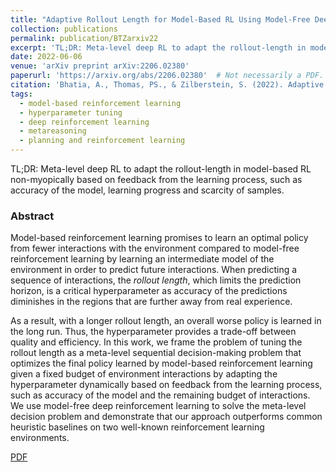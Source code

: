 ```yaml
---
title: "Adaptive Rollout Length for Model-Based RL Using Model-Free Deep RL"
collection: publications
permalink: publication/BTZarxiv22
excerpt: 'TL;DR: Meta-level deep RL to adapt the rollout-length in model-based RL non-myopically based on feedback from the learning process, such as accuracy of the model, learning progress and scarcity of samples.'
date: 2022-06-06
venue: 'arXiv preprint arXiv:2206.02380'
paperurl: 'https://arxiv.org/abs/2206.02380'  # Not necessarily a PDF. Can be an arxiv link or aaai link. TODO: Add official link
citation: 'Bhatia, A., Thomas, PS., & Zilberstein, S. (2022). Adaptive Rollout Length for Model-Based RL Using Model-Free Deep RL. In <i>arXiv preprint arXiv:2206.02380</i>.'
tags:
  - model-based reinforcement learning
  - hyperparameter tuning
  - deep reinforcement learning
  - metareasoning
  - planning and reinforcement learning
---
```


<!-- Everything written here will come on the paper's own webpage. All the above data except the excerpt will also appear automatically. -->
TL;DR: Meta-level deep RL to adapt the rollout-length in model-based RL non-myopically based on feedback from the learning process, such as accuracy of the model, learning progress and scarcity of samples.

### Abstract
Model-based reinforcement learning promises to learn an optimal policy from fewer interactions with the environment compared to model-free reinforcement learning by learning an intermediate model of the environment in order to predict future interactions. When predicting a sequence of interactions, the _rollout length_, which limits the prediction horizon, is a critical hyperparameter as accuracy of the predictions diminishes in the regions that are further away from real experience.

As a result, with a longer rollout length, an overall worse policy is learned in the long run. Thus, the hyperparameter provides a trade-off between quality and efficiency. In this work, we frame the problem of tuning the rollout length as a meta-level sequential decision-making problem that optimizes the final policy learned by model-based reinforcement learning given a fixed budget of environment interactions by adapting the hyperparameter dynamically based on feedback from the learning process, such as accuracy of the model and the remaining budget of interactions. We use model-free deep reinforcement learning to solve the meta-level decision problem and demonstrate that our approach outperforms common heuristic baselines on two well-known reinforcement learning environments.

<!-- Should be a pdf link: -->
[PDF](https://bhatiaabhinav.github.io/files/BTZarxiv22.pdf)
